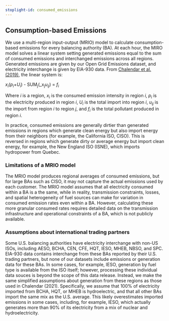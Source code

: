 ```yaml
---
stoplight-id: consumed_emissions
---
```

<script
  src="https://cdn.mathjax.org/mathjax/latest/MathJax.js?config=TeX-AMS-MML_HTMLorMML"
  type="text/javascript">
</script>

## Consumption-based Emissions


We use a multi-region input-output (MRIO) model to calculate consumption-based emissions for every balancing authority (BA). At each hour, the MIRO model solves a linear system setting generated emissions equal to the sum of consumed emissions and interchanged emissions across all regions. Generated emissions are given by our Open Grid Emissions dataset, and electricity interchange is given by EIA-930 data. From [Chalendar et al. (2019)](https://www.pnas.org/doi/full/10.1073/pnas.1912950116), the linear system is: 

_x<sub>i</sub>_(_p<sub>i</sub>_+_U<sub>i</sub>_) - SUM<sub>j</sub>(_x<sub>j</sub>_u<sub>ij</sub>_) = _f<sub>i</sub>_  


Where _i_ is a region, _x<sub>i</sub>_ is the consumed emission intensity in region _i_, _p<sub>i</sub>_ is the electricity produced in region _i_, _U<sub>i</sub>_ is the total import into region _i_, _u<sub>ij</sub>_ is the import from region _i_ to region _j_, and _f<sub>i</sub>_ is the total pollutant produced in region _i_. 

In practice, consumed emissions are generally dirtier than generated emissions in regions which generate clean energy but also import energy from their neighbors (for example, the California ISO, CISO). This is reversed in regions which generate dirty or average energy but import clean energy, for example, the New England ISO (ISNE), which imports hydropower from Quebec. 

### Limitations of a MRIO model

The MRIO model produces regional averages of consumed emissions, but for large BAs such as CISO, it may not capture the actual emissions used by each customer. The MRIO model assumes that all electricity consumed within a BA is a the same, while in reality, transmission constraints, losses, and spatial heterogeneity of fuel sources can make for variation in consumed emission rates even within a BA. However, calculating these more granular consumed rates requires detailed data on the transmission infrastructure and operational constraints of a BA, which is not publicly available. 

### Assumptions about international trading partners

Some U.S. balancing authorities have electricity interchange with non-US ISOs, including AESO, BCHA, CEN, CFE, HQT, IESO, MHEB, NBSO, and SPC. EIA-930 data contains interchange from these BAs reported by their U.S. trading partners, but none of our datasets include emissions or generation data for these BAs. In some cases, for example, IESO, generation by fuel type is available from the ISO itself; however, processing these individual data souces is beyond the scope of this data release. Instead, we make the same simplified assumptions about generation from these regions as those used in Chalendar (2021). Specifically, we assume that 100% of electricity imported from BCHA, HQT, or MHEB is hydroelectric, and that all other BAs import the same mix as the U.S. average. This likely overestimates imported emissions in some cases, including, for example, IESO, which actually generates more than 90% of its electricity from a mix of nuclear and hydroelectricity. 
